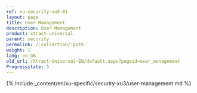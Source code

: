 ```yaml
---
ref: xu-security-xu3-01
layout: page
title: User Management
description: User Management
product: xtract-universal
parent: security
permalink: /:collection/:path
weight: 1
lang: en_GB
old_url: /Xtract-Universal-EN/default.aspx?pageid=user_management
Progressstate: 5
---
```

{% include _content/en/xu-specific/security-xu3/user-management.md %}


